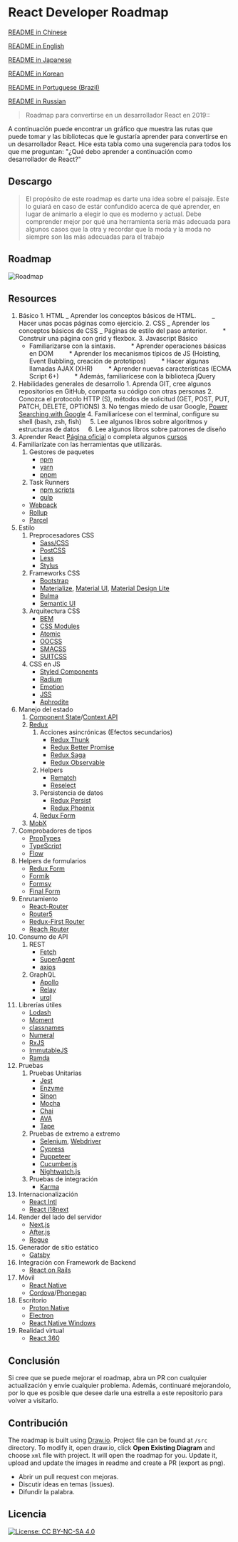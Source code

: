 # React Developer Roadmap

[README in Chinese](README-CN.md)

[README in English](README.md)

[README in Japanese](README-JA.md)

[README in Korean](README-KO.md)

[README in Portuguese (Brazil)](README-PTBR.md)

[README in Russian](README-RU.md)

> Roadmap para convertirse en un desarrollador React en 2019::

A continuación puede encontrar un gráfico que muestra las rutas que puede tomar y las bibliotecas que le gustaría aprender para convertirse en un desarrollador React. Hice esta tabla como una sugerencia para todos los que me preguntan: "¿Qué debo aprender a continuación como desarrollador de React?"

## Descargo

> El propósito de este roadmap es darte una idea sobre el paisaje. Este lo guiará en caso de estár confundido acerca de qué aprender, en lugar de animarlo a elegir lo que es moderno y actual. Debe comprender mejor por qué una herramienta sería más adecuada para algunos casos que la otra y recordar que la moda y la moda no siempre son las más adecuadas para el trabajo

## Roadmap

![Roadmap](./roadmap-es.png)

## Resources

1. Básico 1. HTML
   _ Aprender los conceptos básicos de HTML.
           _ Hacer unas pocas páginas como ejercicio. 2. CSS
   _ Aprender los conceptos básicos de CSS
   _ Páginas de estilo del paso anterior.
           * Construir una página con grid y flexbox. 3. Javascript Básico
   * Familiarizarse con la sintaxis.
           * Aprender operaciones básicas en DOM
           * Aprender los mecanismos típicos de JS (Hoisting, Event Bubbling, creación de prototipos)
           * Hacer algunas llamadas AJAX (XHR)
           * Aprender nuevas características (ECMA Script 6+)
           \* Además, familiarícese con la biblioteca jQuery
2. Habilidades generales de desarrollo 1. Aprenda GIT, cree algunos repositorios en GitHub, comparta su código con otras personas 2. Conozca el protocolo HTTP (S), métodos de solicitud (GET, POST, PUT, PATCH, DELETE, OPTIONS)
   3. No tengas miedo de usar Google, [Power Searching with Google](http://www.powersearchingwithgoogle.com/) 4. Familiarícese con el terminal, configure su shell (bash, zsh, fish)
       5. Lee algunos libros sobre algoritmos y estructuras de datos
       6. Lee algunos libros sobre patrones de diseño
3. Aprender React [Página oficial](https://reactjs.org/tutorial/tutorial.html) o completa algunos [cursos](https://egghead.io/courses/the-beginner-s-guide-to-react)
4. Familiarízate con las herramientas que utilizarás.
   1. Gestores de paquetes
      - [npm](https://www.npmjs.com/)
      - [yarn](https://yarnpkg.com/lang/en/)
      - [pnpm](https://pnpm.js.org/)
   2. Task Runners
      - [npm scripts](https://docs.npmjs.com/misc/scripts)
      - [gulp](https://gulpjs.com/)
   - [Webpack](https://webpack.js.org/)
   - [Rollup](https://rollupjs.org/guide/en)
   - [Parcel](https://parceljs.org/)
5. Estilo
   1. Preprocesadores CSS
      - [Sass/CSS](https://sass-lang.com/)
      - [PostCSS](https://postcss.org/)
      - [Less](http://lesscss.org/)
      - [Stylus](http://stylus-lang.com/)
   2. Frameworks CSS
      - [Bootstrap](https://getbootstrap.com/)
      - [Materialize](https://materializecss.com/), [Material UI](https://material-ui.com/), [Material Design Lite](https://getmdl.io/)
      - [Bulma](https://bulma.io/)
      - [Semantic UI](https://semantic-ui.com/)
   3. Arquitectura CSS
      - [BEM](http://getbem.com/)
      - [CSS Modules](https://github.com/css-modules/css-modules)
      - [Atomic](https://acss.io/)
      - [OOCSS](https://github.com/stubbornella/oocss/wiki)
      - [SMACSS](https://smacss.com/)
      - [SUITCSS](https://suitcss.github.io/)
   4. CSS en JS
      - [Styled Components](https://www.styled-components.com/)
      - [Radium](https://formidable.com/open-source/radium/)
      - [Emotion](https://emotion.sh/)
      - [JSS](http://cssinjs.org/)
      - [Aphrodite](https://github.com/Khan/aphrodite)
6. Manejo del estado
   1. [Component State](https://reactjs.org/docs/faq-state.html)/[Context API](https://reactjs.org/docs/context.html)
   2. [Redux](https://redux.js.org/)
      1. Acciones asincrónicas (Efectos secundarios)
         - [Redux Thunk](https://github.com/reduxjs/redux-thunk)
         - [Redux Better Promise](https://github.com/Lukasz-pluszczewski/redux-better-promise)
         - [Redux Saga](https://redux-saga.js.org/)
         - [Redux Observable](https://redux-observable.js.org)
      2. Helpers
         - [Rematch](https://rematch.gitbooks.io/rematch/)
         - [Reselect](https://github.com/reduxjs/reselect)
      3. Persistencia de datos
         - [Redux Persist](https://github.com/rt2zz/redux-persist)
         - [Redux Phoenix](https://github.com/adam-golab/redux-phoenix)
      4. [Redux Form](https://redux-form.com)
   3. [MobX](https://mobx.js.org/)
7. Comprobadores de tipos
   - [PropTypes](https://reactjs.org/docs/typechecking-with-proptypes.html)
   - [TypeScript](https://www.typescriptlang.org/)
   - [Flow](https://flow.org/en/)
8. Helpers de formularios
   - [Redux Form](https://redux-form.com)
   - [Formik](https://github.com/jaredpalmer/formik)
   - [Formsy](https://github.com/formsy/formsy-react)
   - [Final Form](https://github.com/final-form/final-form)
9. Enrutamiento
   - [React-Router](https://reacttraining.com/react-router/)
   - [Router5](https://router5.js.org/)
   - [Redux-First Router](https://github.com/faceyspacey/redux-first-router)
   - [Reach Router](https://reach.tech/router/)
10. Consumo de API
    1. REST
       - [Fetch](https://developer.mozilla.org/en-US/docs/Web/API/Fetch_API)
       - [SuperAgent](https://visionmedia.github.io/superagent/)
       - [axios](https://github.com/axios/axios)
    2. GraphQL
       - [Apollo](https://www.apollographql.com/docs/react/)
       - [Relay](https://facebook.github.io/relay/)
       - [urql](https://github.com/FormidableLabs/urql)
11. Librerías útiles
    - [Lodash](https://lodash.com/)
    - [Moment](https://momentjs.com/)
    - [classnames](https://github.com/JedWatson/classnames)
    - [Numeral](http://numeraljs.com/)
    - [RxJS](http://reactivex.io/)
    - [ImmutableJS](https://facebook.github.io/immutable-js/)
    - [Ramda](https://ramdajs.com/)
12. Pruebas
    1. Pruebas Unitarias
       - [Jest](https://facebook.github.io/jest/)
       - [Enzyme](http://airbnb.io/enzyme/)
       - [Sinon](http://sinonjs.org/)
       - [Mocha](https://mochajs.org/)
       - [Chai](http://www.chaijs.com/)
       - [AVA](https://github.com/avajs/ava)
       - [Tape](https://github.com/substack/tape)
    2. Pruebas de extremo a extremo
       - [Selenium](https://www.seleniumhq.org/), [Webdriver](http://webdriver.io/)
       - [Cypress](https://cypress.io/)
       - [Puppeteer](https://pptr.dev/)
       - [Cucumber.js](https://github.com/cucumber/cucumber-js)
       - [Nightwatch.js](http://nightwatchjs.org/)
    3. Pruebas de integración
       - [Karma](https://karma-runner.github.io/)
13. Internacionalización
    - [React Intl](https://github.com/yahoo/react-intl)
    - [React i18next](https://react.i18next.com/)
14. Render del lado del servidor
    - [Next.js](https://nextjs.org/)
    - [After.js](https://github.com/jaredpalmer/after.js)
    - [Rogue](https://github.com/alidcastano/rogue.js)
15. Generador de sitio estático
    - [Gatsby](https://www.gatsbyjs.org/)
16. Integración con Framework de Backend
    - [React on Rails](https://shakacode.gitbooks.io/react-on-rails/content/)
17. Móvil
    - [React Native](https://facebook.github.io/react-native/)
    - [Cordova](https://cordova.apache.org/)/[Phonegap](https://phonegap.com/)
18. Escritorio
    - [Proton Native](https://proton-native.js.org/)
    - [Electron](https://electronjs.org/)
    - [React Native Windows](https://github.com/Microsoft/react-native-windows)
19. Realidad virtual
    - [React 360](https://facebook.github.io/react-360/)

## Conclusión

Si cree que se puede mejorar el roadmap, abra un PR con cualquier actualización y envíe cualquier problema. Además, continuaré mejorandolo, por lo que es posible que desee darle una estrella a este repositorio para volver a visitarlo.

## Contribución

The roadmap is built using [Draw.io](https://www.draw.io/). Project file can be found at `/src` directory. To modify it, open draw.io, click **Open Existing Diagram** and choose `xml` file with project. It will open the roadmap for you. Update it, upload and update the images in readme and create a PR (export as png).

- Abrir un pull request con mejoras.
- Discutir ideas en temas (issues).
- Difundir la palabra.

## Licencia

[![License: CC BY-NC-SA 4.0](https://img.shields.io/badge/License-CC%20BY--NC--SA%204.0-lightgrey.svg)](https://creativecommons.org/licenses/by-nc-sa/4.0/)
